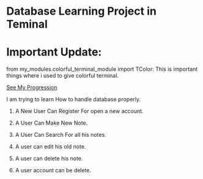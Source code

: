 # Database Learning Project in Teminal

# Important Update:

from my_modules.colorful_terminal_module import TColor: 
This is important things where i used to give colorful terminal.

[See My Progression](/docs/todo.md)

I am trying to learn How to handle database properly.

1. A New User Can Register For open a new account.

2. A User Can Make New Note.

3. A User Can Search For all his notes.

4. A user can edit his old note.

5. A user can delete his note.

6. A user account can be delete.